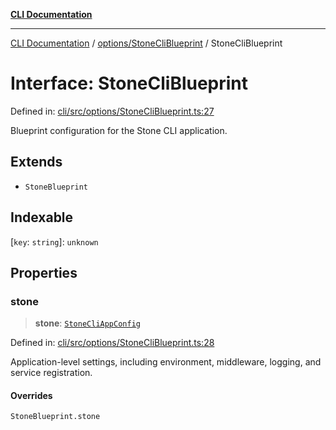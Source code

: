 [**CLI Documentation**](../../../README.md)

***

[CLI Documentation](../../../README.md) / [options/StoneCliBlueprint](../README.md) / StoneCliBlueprint

# Interface: StoneCliBlueprint

Defined in: [cli/src/options/StoneCliBlueprint.ts:27](https://github.com/stonemjs/cli/blob/ae332002b2560de84ae3a35accc1d91282bd1543/src/options/StoneCliBlueprint.ts#L27)

Blueprint configuration for the Stone CLI application.

## Extends

- `StoneBlueprint`

## Indexable

\[`key`: `string`\]: `unknown`

## Properties

### stone

> **stone**: [`StoneCliAppConfig`](StoneCliAppConfig.md)

Defined in: [cli/src/options/StoneCliBlueprint.ts:28](https://github.com/stonemjs/cli/blob/ae332002b2560de84ae3a35accc1d91282bd1543/src/options/StoneCliBlueprint.ts#L28)

Application-level settings, including environment, middleware, logging, and service registration.

#### Overrides

`StoneBlueprint.stone`
